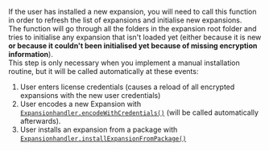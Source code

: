 If the user has installed a new expansion, you will need to call this function in order to refresh the list of expansions and initialise new expansions.  
The function will go through all the folders in the expansion root folder and tries to initialise any expansion that isn't loaded yet (either because it is new **or because it couldn't been initialised yet because of missing encryption information**).  
This step is only necessary when you implement a manual installation routine, but it will be called automatically at these events:

1. User enters license credentials (causes a reload of all encrypted expansions with the new user credentials)
2. User encodes a new Expansion with [`Expansionhandler.encodeWithCredentials()`](/scripting/scripting-api/expansionhandler#encodewithcredentials) (will be called automatically afterwards).
3. User installs an expansion from a package with [`Expansionhandler.installExpansionFromPackage()`](/scripting/scripting-api/expansionhandler#installexpansionfrompackage)
